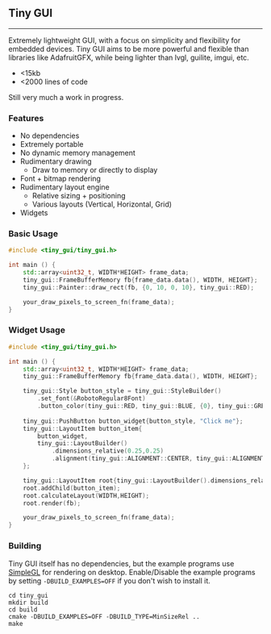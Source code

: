 ## Tiny GUI

-----------

Extremely lightweight GUI, with a focus on simplicity and flexibility for embedded devices.
Tiny GUI aims to be more powerful and flexible than libraries like AdafruitGFX, while being lighter than
lvgl, guilite, imgui, etc.

* <15kb
* <2000 lines of code

Still very much a work in progress.

### Features
* No dependencies
* Extremely portable
* No dynamic memory management
* Rudimentary drawing
    * Draw to memory or directly to display
* Font + bitmap rendering
* Rudimentary layout engine
    * Relative sizing + positioning
    * Various layouts (Vertical, Horizontal, Grid)
* Widgets

### Basic Usage
```c++
#include <tiny_gui/tiny_gui.h>

int main () {
    std::array<uint32_t, WIDTH*HEIGHT> frame_data;
    tiny_gui::FrameBufferMemory fb{frame_data.data(), WIDTH, HEIGHT};
    tiny_gui::Painter::draw_rect(fb, {0, 10, 0, 10}, tiny_gui::RED);

    your_draw_pixels_to_screen_fn(frame_data);
}
```

### Widget Usage
```c++
#include <tiny_gui/tiny_gui.h>

int main () {
    std::array<uint32_t, WIDTH*HEIGHT> frame_data;
    tiny_gui::FrameBufferMemory fb{frame_data.data(), WIDTH, HEIGHT};

    tiny_gui::Style button_style = tiny_gui::StyleBuilder()
        .set_font(&RobotoRegular8Font)
        .button_color(tiny_gui::RED, tiny_gui::BLUE, {0}, tiny_gui::GREEN);
    
    tiny_gui::PushButton button_widget{button_style, "Click me"};
    tiny_gui::LayoutItem button_item{
        button_widget,
        tiny_gui::LayoutBuilder()
            .dimensions_relative(0.25,0.25)
            .alignment(tiny_gui::ALIGNMENT::CENTER, tiny_gui::ALIGNMENT::CENTER)
    };

    tiny_gui::LayoutItem root{tiny_gui::LayoutBuilder().dimensions_relative(1,1)};
    root.addChild(button_item);
    root.calculateLayout(WIDTH,HEIGHT);
    root.render(fb);

    your_draw_pixels_to_screen_fn(frame_data);
}
```

### Building
Tiny GUI itself has no dependencies, but the example programs use [SimpleGL](https://github.com/danem/simplegl) for rendering on desktop. Enable/Disable the example programs by setting `-DBUILD_EXAMPLES=OFF` if you don't wish to install it.

```
cd tiny_gui
mkdir build
cd build
cmake -DBUILD_EXAMPLES=OFF -DBUILD_TYPE=MinSizeRel ..
make
```